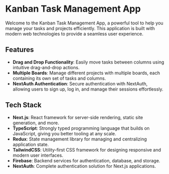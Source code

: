 # Kanban Task Management App

Welcome to the Kanban Task Management App, a powerful tool to help you manage your tasks and projects efficiently. This application is built with modern web technologies to provide a seamless user experience.

## Features

- **Drag and Drop Functionality**: Easily move tasks between columns using intuitive drag-and-drop actions.
- **Multiple Boards**: Manage different projects with multiple boards, each containing its own set of tasks and columns.
- **NextAuth Authentication**: Secure authentication with NextAuth, allowing users to sign up, log in, and manage their sessions effortlessly.

## Tech Stack

- **Next.js**: React framework for server-side rendering, static site generation, and more.
- **TypeScript**: Strongly typed programming language that builds on JavaScript, giving you better tooling at any scale.
- **Redux**: State management library for managing and centralizing application state.
- **TailwindCSS**: Utility-first CSS framework for designing responsive and modern user interfaces.
- **Firebase**: Backend services for authentication, database, and storage.
- **NextAuth**: Complete authentication solution for Next.js applications.
